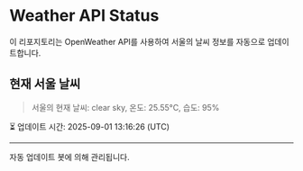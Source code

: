 
# Weather API Status

이 리포지토리는 OpenWeather API를 사용하여 서울의 날씨 정보를 자동으로 업데이트합니다.

## 현재 서울 날씨
> 서울의 현재 날씨: clear sky, 온도: 25.55°C, 습도: 95%

⏳ 업데이트 시간: 2025-09-01 13:16:26 (UTC)

---
자동 업데이트 봇에 의해 관리됩니다.
